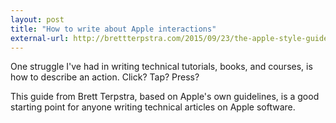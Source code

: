 ```yaml
---
layout: post
title: "How to write about Apple interactions"
external-url: http://brettterpstra.com/2015/09/23/the-apple-style-guide-for-publishers/
---
```


One struggle I've had in writing technical tutorials, books, and courses, is how to describe an action. Click? Tap? Press? 

This guide from Brett Terpstra, based on Apple's own guidelines, is a good starting point for anyone writing technical articles on Apple software.